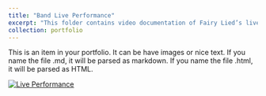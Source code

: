 ```yaml
---
title: "Band Live Performance"
excerpt: "This folder contains video documentation of Fairy Lied’s live performances.<br/>" 
collection: portfolio
---
```


This is an item in your portfolio. It can be have images or nice text. If you name the file .md, it will be parsed as markdown. If you name the file .html, it will be parsed as HTML.

[![Live Performance](https://markdown-videos-api.jorgenkh.no/url?url=https%3A%2F%2Fwww.youtube.com%2Fwatch%3Fv%3DExHOc6mRcdE)](https://www.youtube.com/watch?v=ExHOc6mRcdE)
